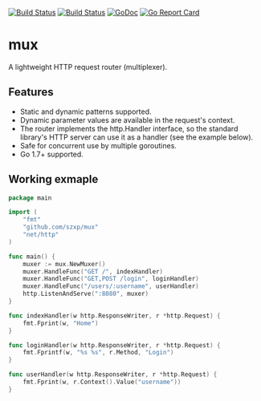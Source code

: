 [![Build Status](https://travis-ci.org/szxp/mux.svg?branch=master)](https://travis-ci.org/szxp/mux)
[![Build Status](https://ci.appveyor.com/api/projects/status/github/szxp/mux?branch=master&svg=true)](https://ci.appveyor.com/project/szxp/mux)
[![GoDoc](https://godoc.org/github.com/szxp/mux?status.svg)](https://godoc.org/github.com/szxp/mux)
[![Go Report Card](https://goreportcard.com/badge/github.com/szxp/mux)](https://goreportcard.com/report/github.com/szxp/mux)

# mux
A lightweight HTTP request router (multiplexer).

## Features
 * Static and dynamic patterns supported.
 * Dynamic parameter values are available in the request's context.
 * The router implements the http.Handler interface, so the standard library's HTTP server can use it as a handler (see the example below).
 * Safe for concurrent use by multiple goroutines.
 * Go 1.7+ supported.

## Working exmaple
```go
package main

import (
	"fmt"
	"github.com/szxp/mux"
	"net/http"
)

func main() {
	muxer := mux.NewMuxer()
	muxer.HandleFunc("GET /", indexHandler)
	muxer.HandleFunc("GET,POST /login", loginHandler)
	muxer.HandleFunc("/users/:username", userHandler)
	http.ListenAndServe(":8080", muxer)
}

func indexHandler(w http.ResponseWriter, r *http.Request) {
	fmt.Fprint(w, "Home")
}

func loginHandler(w http.ResponseWriter, r *http.Request) {
	fmt.Fprintf(w, "%s %s", r.Method, "Login")
}

func userHandler(w http.ResponseWriter, r *http.Request) {
	fmt.Fprint(w, r.Context().Value("username"))
}
```
